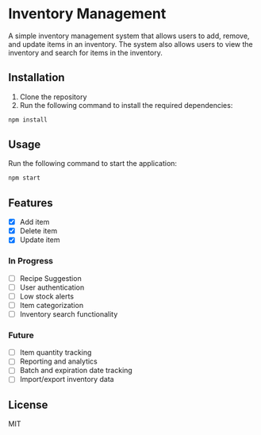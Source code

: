 # Inventory Management

A simple inventory management system that allows users to add, remove, and update items in an inventory. The system also allows users to view the inventory and search for items in the inventory.

## Installation

1. Clone the repository
2. Run the following command to install the required dependencies:

```bash
npm install
```

## Usage

Run the following command to start the application:

```bash
npm start
```

## Features

- [x] Add item
- [x] Delete item
- [x] Update item

### In Progress

- [ ] Recipe Suggestion
- [ ] User authentication
- [ ] Low stock alerts
- [ ] Item categorization
- [ ] Inventory search functionality

### Future

- [ ] Item quantity tracking
- [ ] Reporting and analytics
- [ ] Batch and expiration date tracking
- [ ] Import/export inventory data

## License

MIT
